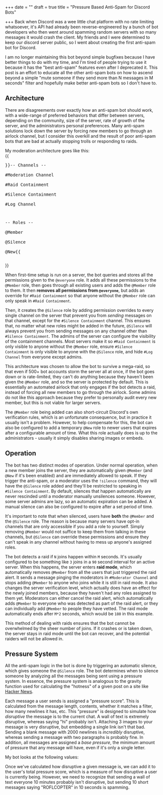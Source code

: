 +++
date = ""
draft = true
title = "Pressure Based Anti-Spam for Discord Bots"

+++
Back when Discord was a wee little chat platform with no rate limiting whatsoever, it's API had already been reverse-engineered by a bunch of bot developers who then went around spamming random servers with so many messages it would crash the client. My friends and I were determined to keep our discord server public, so I went about creating the first anti-spam bot for Discord.

I am no longer maintaining this bot beyond simple bugfixes because I have better things to do with my time, and I'm tired of people trying to use it because it has the "best anti-spam" features even after I deprecated it. This post is an effort to educate all the other anti-spam bots on how to ascend beyond a simple "mute someone if they send more than N messages in M seconds" filter and hopefully make better anti-spam bots so I don't have to.

## Architecture

There are disagreements over exactly how an anti-spam bot should work, with a wide-range of preferred behaviors that differ between servers, depending on the community, size of the server, rate of growth of the server, and the administrators personal preferences. Many anti-spam solutions lock down the server by forcing new members to go through an airlock channel, but I consider this overkill and the result of poor anti-spam bots that are bad at actually stopping trolls or responding to raids.

My moderation architecture goes like this:  
{{<pre>}}-- Channels --  
\#Moderation Channel  
\#Raid Containment  
\#Silence Containment  
\#Log Channel

\-- Roles --  
@Member  
@Silence  
@New{{</pre>}}

When first-time setup is run on a server, the bot queries and stores all the permissions given to the `@everyone` role. It adds all these permissions to the `@Member` role, then goes through all existing users and adds the `@Member` role to them. It then **removes all permissions from `@everyone`**, but adds an override for `#Raid Containment` so that anyone without the `@Member` role can only speak in `#Raid Containment`.

Then, it creates the `@Silence` role by adding permission overrides to every single channel on the server that prevent you from _sending_ messages on that channel, except for the `#Silence Containment` channel. This ensures that, no matter what new roles might be added in the future, `@Silence` will always prevent you from sending messages on any channel other than `#Silence Containment`. The admins of the server can configure the visibility of the containment channels. Most servers make it so `#Raid Containment` is only visible to anyone without the `@Member` role, ensure `#Silence Containment` is only visible to anyone with the `@Silence` role, and hide `#Log Channel` from everyone except admins.

This architecture was chosen to allow the bot to survive a mega-raid, so that even if 500+ bot accounts storm the server all at once, if the bot goes down or is rate-limited, they can't do anything because they haven't been given the `@Member` role, and so the server is protected by default. This is essentially an automated airlock that only engages if the bot detects a raid, instead of forcing all new members to go through the airlock. Some admins do not like this approach because they prefer to personally audit every new member, but this is not viable for larger servers.

The `@Member` role being added can also short-circuit Discord's own verification rules, which is an unfortunate consequence, but in practice it usually isn't a problem. However, to help compensate for this, the bot can also be configured to add a temporary `@New` role to newer users that expires after a configurable amount of time. What this role actually does is up to the administrators - usually it simply disables sharing images or embeds.

## Operation

The bot has two distinct modes of operation. Under normal operation, when a new member joins the server, they are automatically given `@Member` (and `@New` if it's been enabled) and are immediately allowed to speak. If they trigger the anti-spam, or a moderator uses the `!silence` command, they will have the `@Silence` role added and they'll be restricted to speaking in `#Silence Containment`. By default, silences that happen automatically are never rescinded until a moderator manually unsilences someone. However, some server admins are lazy, so an automatic expiration can be added. A manual silence can also be configured to expire after a set period of time.

It's important to note that when silenced, users have **both** the `@Member` and the `@Silence` role. The reason is because many servers have opt-in channels that are only accessible if you add a role to yourself. Simply removing `@Member` would not suffice to keep them from talking in these channels, but `@Silence` can override these permissions and ensure they can't speak in any channel without having to mess up anyone's assigned roles.

The bot detects a raid if `N` joins happen within `M` seconds. It's usually configured to be something like `3` joins in a `90` second interval for an active server. When this happens, the server enters **raid mode**, which automatically removes `@Member` from all the users that just triggered the raid alert. It sends a message pinging the moderators in `#Moderator Channel` and stops adding `@Member` to anyone who joins while it is still in raid mode. It also changes the server verification level, which actually does have an effect for the newly joined members, because they haven't had any roles assigned to them yet. Moderators can either cancel the raid alert, which automatically adds `@Member` to everyone who was detected as part of the raid alert, or they can individually add `@Member` to people they have vetted. The raid mode automatically ends after `M*2` seconds, which would be `180` in this example.

This method of dealing with raids ensures that the bot cannot be overwhelmed by the sheer number of joins. If it crashes or is taken down, the server stays in raid mode until the bot can recover, and the potential raiders will not be allowed in.

## Pressure System

All the anti-spam logic in the bot is done by triggering an automatic silence, which gives someone the `@Silence` role. The bot determines when to silence someone by analyzing all the messages being sent using a pressure system. In essence, the pressure system is analogous to the gravity function used for calculating the "hotness" of a given post on a site like [Hacker News](https://medium.com/hacking-and-gonzo/how-hacker-news-ranking-algorithm-works-1d9b0cf2c08d). 

Each message a user sends is assigned a "pressure score". This is calculated from the message length, contents, whether it matches a filter, how many newlines it has, etc. This "pressure" is designed to simulate how _disruptive_ the message is to the current chat. A wall of text is extremely disruptive, whereas saying "hi" probably isn't. Attaching 3 images to your message is very disruptive, but embedding a single link isn't that bad. Sending a blank message with 2000 newlines is _incredibly_ disruptive, whereas sending a message with two paragraphs is probably fine. In addition, all messages are assigned a _base pressure_, the minimum amount of pressure that any message will have, even if it's only a single letter.

My bot looks at the following values:

Once we've calculated how disruptive a given message is, we can add it to the user's total pressure score, which is a measure of how disruptive a user is currently being. However, we need to recognize that sending a wall of text everyone 10 minutes probably isn't disruptive, but sending 10 short messages saying "ROFLCOPTER" in 10 seconds is spamming. 